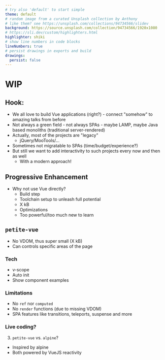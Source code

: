 ```yaml
---
# try also 'default' to start simple
theme: default
# random image from a curated Unsplash collection by Anthony
# like them? see https://unsplash.com/collections/94734566/slidev
background: https://source.unsplash.com/collection/94734566/1920x1080
# https://sli.dev/custom/highlighters.html
highlighter: shiki
# show line numbers in code blocks
lineNumbers: true
# persist drawings in exports and build
drawings:
  persist: false
---
```


# WIP

## Hook:
  * We all love to build Vue applications (right?) - connect "somehow" to amazing talks from before
  * Not always a green field - not always SPAs - maybe LAMP, maybe Java based monoliths (traditional server-rendered)
  * Actually, most of the projects are "legacy"
    * jQuery/MooTools/...
  * Sometimes not migratable to SPAs (time/budget/experience?)
  * But still we want to add interactivity to such projects every now and then as well
    * With a modern approach!

## Progressive Enhancement

* Why not use Vue directly?
  * Build step
  * Toolchain setup to unleash full potential
  * X kB
  * Optimizations
  * Too powerful/too much new to learn

## `petite-vue`

* No VDOM, thus super small (X kB)
* Can controls specific areas of the page

### Tech

* v-scope
* Auto init
* Show component examples

### Limitations

* No `ref` nor `computed`
* No `render` functions (due to missing VDOM)
* SPA features like transitions, teleports, suspense and more

### Live coding?

3. `petite-vue` vs. `alpine`?

* Inspired by alpine
* Both powered by VueJS reactivity

<!---

https://twitter.com/youyuxi/status/1410759893359874050

Vanilla.js 0 kB?

https://twitter.com/stauffermatt/status/1403798390585053190

-->